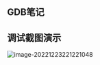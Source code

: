 ## GDB笔记

## 调试截图演示

![image-20221223221221048](https://cdn.jsdelivr.net/gh/HanxuLiu/CDN1/img/2022/202212232212575.png)



